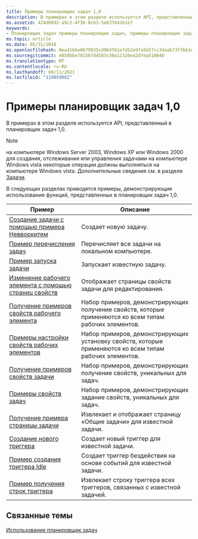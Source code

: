 ```yaml
---
title: Примеры планировщик задач 1,0
description: В примерах в этом разделе используется API, представленный в планировщик задач 1,0.
ms.assetid: 424d0892-a9c2-4f36-8cb3-5e637641b1e7
keywords:
- Планировщик задач примеры планировщик задач, примеры планировщик задач 1,0
ms.topic: article
ms.date: 05/31/2018
ms.openlocfilehash: 0ea41bbe0679935cd964f61efd52e9fa5b57cc34aab73f3bb1dd09ea64a0f9c5
ms.sourcegitcommit: e858bbe701567d4583c50a11326e42d7ea51804b
ms.translationtype: MT
ms.contentlocale: ru-RU
ms.lasthandoff: 08/11/2021
ms.locfileid: "119059882"
---
```

# <a name="task-scheduler-10-examples"></a>Примеры планировщик задач 1,0

В примерах в этом разделе используется API, представленный в планировщик задач 1,0.

> [!Note]  
> на компьютере Windows Server 2003, Windows XP или Windows 2000 для создания, отслеживания или управления задачами на компьютере Windows vista некоторые операции должны выполняться на компьютере Windows vista. Дополнительные сведения см. в разделе [Задачи](tasks.md).

 

В следующих разделах приводятся примеры, демонстрирующие использование функций, представленных в планировщик задач 1,0.



| Пример                                                                                    | Описание                                                                                   |
|--------------------------------------------------------------------------------------------|-----------------------------------------------------------------------------------------------|
| [Создание задачи с помощью примера Невворкитем](creating-a-task-using-newworkitem-example.md) | Создает новую задачу.                                                                           |
| [Пример перечисления задач](enumerating-tasks-example.md)                                 | Перечисляет все задачи на локальном компьютере.                                               |
| [Пример запуска задачи](starting-a-task-example.md)                                     | Запускает известную задачу.                                                                          |
| [Изменение рабочего элемента с помощью страниц свойств](editing-a-work-item-using-property-pages.md)   | Отображает страницы свойств задачи для редактирования.                                            |
| [Получение примеров свойств рабочего элемента](retrieving-work-item-property-examples.md)       | Набор примеров, демонстрирующих получение свойств, которые применяются ко всем типам рабочих элементов. |
| [Примеры настройки свойств рабочих элементов](setting-work-item-property-examples.md)             | Набор примеров, демонстрирующих установку свойств, которые применяются ко всем типам рабочих элементов.      |
| [Получение примеров свойств задачи](retrieving-task-property-examples.md)                 | Набор примеров, демонстрирующих получение свойств, уникальных для задач.                       |
| [Примеры свойств задач](setting-task-property-examples.md)                       | Набор примеров, демонстрирующих задание свойств, уникальных для задач.                            |
| [Получение примера страницы задачи](retrieving-a-task-page-example.md)                       | Извлекает и отображает страницу «Общие задачи» для известной задачи.                                 |
| [Создание нового триггера](creating-a-new-trigger.md)                                       | Создает новый триггер для известной задачи.                                                       |
| [Пример создания триггера Idle](creating-an-idle-trigger-example.md)                   | Создает триггер бездействия на основе событий для известной задачи.                                         |
| [Пример получения строк триггера](retrieving-trigger-strings-example.md)               | Извлекает строку триггера всех триггеров, связанных с известной задачей.                    |



 

## <a name="related-topics"></a>Связанные темы

<dl> <dt>

[Использование планировщик задач](using-the-task-scheduler.md)
</dt> </dl>

 

 




